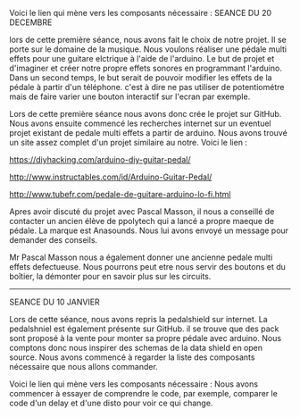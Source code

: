 Voici le lien qui mène vers les composants nécessaire : 
SEANCE DU 20 DECEMBRE

lors de cette première séance, nous avons fait le choix de notre projet. Il se porte sur le domaine de la musique. Nous voulons réaliser une pédale multi effets pour une guitare elctrique à l'aide de l'arduino. Le but de projet et d'imaginer et créer notre propre effets sonores en programmant l'arduino. Dans un second temps, le but serait de pouvoir modifier les effets de la pédale à partir d'un téléphone. c'est à dire ne pas utiliser de potentiométre mais de faire varier une bouton interactif sur l'ecran par exemple.

Lors de cette première séance nous avons donc crée le projet sur GitHub. Nous avons ensuite commencé les recherches internet sur un eventuel projet existant de pedale multi effets a partir de arduino. Nous avons trouvé un site assez complet d'un projet similaire au notre. Voici le lien :

 https://diyhacking.com/arduino-diy-guitar-pedal/
 
 http://www.instructables.com/id/Arduino-Guitar-Pedal/
 
 http://www.tubefr.com/pedale-de-guitare-arduino-lo-fi.html
 
 Apres avoir discuté du projet avec Pascal Masson, il nous a conseillé de contacter un ancien élève de ppolytech qui a lancé a  propre maeque de pédale. La marque est Anasounds. Nous lui avons envoyé un message pour demander des conseils.
 
 Mr Pascal Masson nous a également donner une ancienne pedale multi effets defectueuse. Nous pourrons peut etre nous servir des boutons et du boîtier, la démonter pour en savoir plus sur les circuits.

_______________________________________________________________________________________________________________________________________


SEANCE DU 10 JANVIER

Lors de cette séance, nous avons repris la pedalshield sur internet. La pedalshniel est également présente sur GitHub.
il se trouve que des pack sont proposé à la vente pour monter sa propre pédale avec arduino. Nous comptons donc nous inspirer des schemas de la data shield en open source. Nous avons commencé à regarder la liste des composants nécessaire que nous allons commander. 

Voici le lien qui mène vers les composants nécessaire : 
Nous avons commencer à essayer de comprendre le code, par exemple, comparer le code d'un delay et d'une disto pour voir ce qui change.
